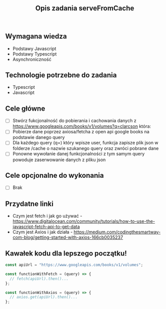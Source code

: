 <h2 align="center">Opis zadania serveFromCache </h2>

<br>

## Wymagana wiedza

- Podstawy Javascript
- Podstawy Typescript
- Asynchroniczność

## Technologie potrzebne do zadania

- Typescript
- Javascript

## Cele główne

- [ ] Stwórz fukcjonalność do pobierania i cachowania danych z https://www.googleapis.com/books/v1/volumes?q=clarcson która:
- [ ] Pobierze dane poprzez axiosa/fetcha z open api google books na podstawie danego query
- [ ] Dla każdego query (q=) który wpisze user, funkcja zapisze plik json w folderze /cache o nazwie szukanego query oraz zwróci pobrane dane
- [ ] Ponowne wywołanie danej funkcjonalności z tym samym query powoduje zaserwowanie danych z pliku json

## Cele opcjonalne do wykonania

- [ ] Brak

## Przydatne linki

- Czym jest fetch i jak go używać - https://www.digitalocean.com/community/tutorials/how-to-use-the-javascript-fetch-api-to-get-data
- Czym jest Axios i jak działa - https://medium.com/codingthesmartway-com-blog/getting-started-with-axios-166cb0035237

## Kawałek kodu dla lepszego początku!

```javascript
const apiUrl = "https://www.googleapis.com/books/v1/volumes";

const functionWithFetch = (query) => {
  // fetch(apiUrl).then()...
};

const functionWithAxios = (query) => {
  // axios.get(apiUrl).then()...
};
```
